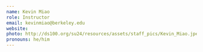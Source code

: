 ```yaml
---
name: Kevin Miao
role: Instructor
email: kevinmiao@berkeley.edu
website: 
photo: http://ds100.org/su24/resources/assets/staff_pics/Kevin_Miao.jpeg
pronouns: he/him
---
```

<Instructor OH>
